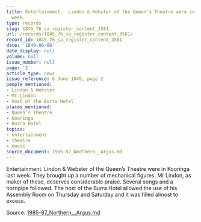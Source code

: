 ```yaml
---
title: Entertainment.  Lindon & Webster of the Queen’s Theatre were in Kooringa last
  week.
type: records
slug: 1845_76_sa_register_content_3581
url: /records/1845_76_sa_register_content_3581/
record_id: 1845_76_sa_register_content_3581
date: '1849-06-06'
date_display: null
volume: null
issue_number: null
page: '2'
article_type: news
issue_reference: 6 June 1849, page 2
people_mentioned:
- Lindon & Webster
- Mr Lindon
- host of the Burra Hotel
places_mentioned:
- Queen’s Theatre
- Kooringa
- Burra Hotel
topics:
- entertainment
- theatre
- music
source_document: 1985-87_Northern__Argus.md
---
```


Entertainment.  Lindon & Webster of the Queen’s Theatre were in Kooringa last week.  They brought up a number of mechanical figures.  Mr Lindon, as maker of these, deserves considerable praise.  Several songs and a hornpipe followed.  The host of the Burra Hotel allowed the use of his Assembly Room on Thursday and Saturday and it was filled almost to excess.

Source: [1985-87_Northern__Argus.md](/downloads/markdown/1985-87_Northern__Argus.md)
